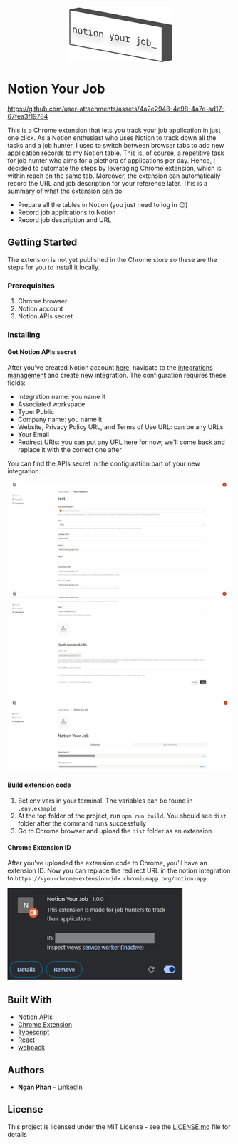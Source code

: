 <p align="center">
  <img src="/images/logo.svg" />
</p>

# Notion Your Job


https://github.com/user-attachments/assets/4a2e2948-4e98-4a7e-ad17-67fea3f19784



This is a Chrome extension that lets you track your job application in just one click. As a Notion enthusiast who uses Notion to track down all the tasks and a job hunter, I used to switch between browser tabs to add new application records to my Notion table. This is, of course, a repetitive task for job hunter who aims for a plethora of applications per day. Hence, I decided to automate the steps by leveraging Chrome extension, which is within reach on the same tab. Moreover, the extension can automatically record the URL and job description for your reference later. This is a summary of what the extension can do:

- Prepare all the tables in Notion (you just need to log in 😉)
- Record job applications to Notion
- Record job description and URL

## Getting Started

The extension is not yet published in the Chrome store so these are the steps for you to install it locally.

### Prerequisites

1. Chrome browser
2. Notion account
3. Notion APIs secret

### Installing

#### Get Notion APIs secret

After you've created Notion account [here](https://www.notion.so/), navigate to the [integrations management](https://www.notion.so/profile/integrations) and create new integration. The configuration requires these fields:

- Integration name: you name it
- Associated workspace
- Type: Public
- Company name: you name it
- Website, Privacy Policy URL, and Terms of Use URL: can be any URLs
- Your Email
- Redirect URIs: you can put any URL here for now, we'll come back and replace it with the correct one after

You can find the APIs secret in the configuration part of your new integration.

![new integration example](/images/new-integration-example.png)
![new integration example](/images/new-integration-example-2.png)
![api scret](/images/api-secret.png)

#### Build extension code

1. Set env vars in your terminal. The variables can be found in `.env.example`
2. At the top folder of the project, run `npm run build`. You should see `dist` folder after the command runs successfully
3. Go to Chrome browser and upload the `dist` folder as an extension

#### Chrome Extension ID

After you've uploaded the extension code to Chrome, you'll have an extension ID. Now you can replace the redirect URL in the notion integration to `https://<you-chrome-extension-id>.chromiumapp.org/notion-app`.

![extension id](/images/extension-id.png)

## Built With

- [Notion APIs](https://developers.notion.com/)
- [Chrome Extension](https://developer.chrome.com/docs/extensions)
- [Typescript](https://www.typescriptlang.org/)
- [React](https://react.dev/)
- [webpack](https://webpack.js.org/)

## Authors

- **Ngan Phan** - [LinkedIn](https://www.linkedin.com/in/ngan-p/)

## License

This project is licensed under the MIT License - see the [LICENSE.md](LICENSE.md) file for details
